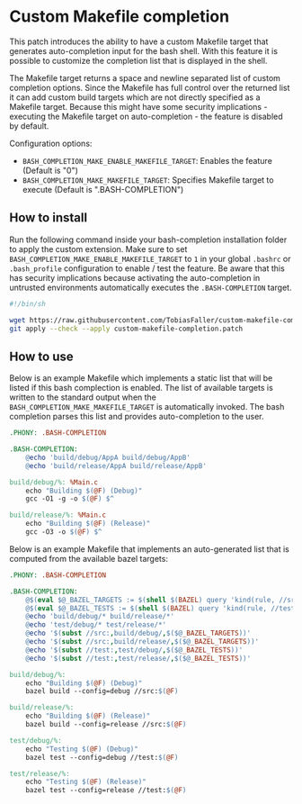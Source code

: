 Custom Makefile completion
==========================

This patch introduces the ability to have a custom Makefile target that generates auto-completion input for the bash shell.
With this feature it is possible to customize the completion list that is displayed in the shell.

The Makefile target returns a space and newline separated list of custom completion options.
Since the Makefile has full control over the returned list it can add custom build targets which are not directly specified as a Makefile target.
Because this might have some security implications - executing the Makefile target on auto-completion - the feature is disabled by default.

Configuration options:

- `BASH_COMPLETION_MAKE_ENABLE_MAKEFILE_TARGET`: Enables the feature (Default is "0")
- `BASH_COMPLETION_MAKE_MAKEFILE_TARGET`: Specifies Makefile target to execute (Default is ".BASH-COMPLETION")

How to install
--------------

Run the following command inside your bash-completion installation folder to apply the custom extension.
Make sure to set `BASH_COMPLETION_MAKE_ENABLE_MAKEFILE_TARGET` to `1` in your global `.bashrc` or `.bash_profile` configuration to enable / test the feature.
Be aware that this has security implications because activating the auto-completion in untrusted environments automatically executes the `.BASH-COMPLETION` target.

```bash
#!/bin/sh

wget https://raw.githubusercontent.com/TobiasFaller/custom-makefile-completion/main/custom-makefile-completion.patch
git apply --check --apply custom-makefile-completion.patch
```

How to use
----------

Below is an example Makefile which implements a static list that will be listed if this bash complection is enabled.
The list of available targets is written to the standard output when the `BASH_COMPLETION_MAKE_MAKEFILE_TARGET` is automatically invoked.
The bash completion parses this list and provides auto-completion to the user.

```Makefile
.PHONY: .BASH-COMPLETION

.BASH-COMPLETION:
	@echo 'build/debug/AppA build/debug/AppB'
	@echo 'build/release/AppA build/release/AppB'

build/debug/%: %Main.c
	echo "Building $(@F) (Debug)"
	gcc -O1 -g -o $(@F) $^

build/release/%: %Main.c
	echo "Building $(@F) (Release)"
	gcc -O3 -o $(@F) $^
```

Below is an example Makefile that implements an auto-generated list that is computed from the available bazel targets:

```Makefile
.PHONY: .BASH-COMPLETION

.BASH-COMPLETION:
	@$(eval $@_BAZEL_TARGETS := $(shell $(BAZEL) query 'kind(rule, //src:*)' 2>/dev/null))
	@$(eval $@_BAZEL_TESTS := $(shell $(BAZEL) query 'kind(rule, //test:*)' 2>/dev/null))
	@echo 'build/debug/* build/release/*'
	@echo 'test/debug/* test/release/*'
	@echo '$(subst //src:,build/debug/,$($@_BAZEL_TARGETS))'
	@echo '$(subst //src:,build/release/,$($@_BAZEL_TARGETS))'
	@echo '$(subst //test:,test/debug/,$($@_BAZEL_TESTS))'
	@echo '$(subst //test:,test/release/,$($@_BAZEL_TESTS))'

build/debug/%:
	echo "Building $(@F) (Debug)"
	bazel build --config=debug //src:$(@F)

build/release/%:
	echo "Building $(@F) (Release)"
	bazel build --config=release //src:$(@F)

test/debug/%:
	echo "Testing $(@F) (Debug)"
	bazel test --config=debug //test:$(@F)

test/release/%:
	echo "Testing $(@F) (Release)"
	bazel test --config=release //test:$(@F)
```
